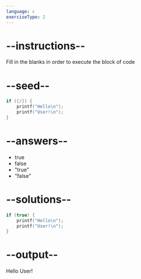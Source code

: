 ```yaml
---
language: c
exerciseType: 2
---
```


# --instructions--

Fill in the blanks in order to execute the block of code

# --seed--

```c
if ([/]) {
    printf("Hello\n");
    printf("User!\n");
}
```

# --answers--

- true
- false
- "true"
- "false"

# --solutions--

```c
if (true) {
    printf("Hello\n");
    printf("User!\n");
}
```

# --output--

Hello
User!
